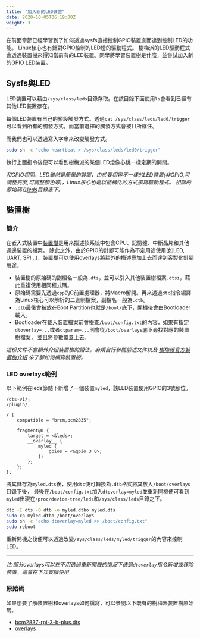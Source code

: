 ```yaml
---
title: "加入新的LED裝置"
date: 2020-10-05T06:19:00Z
weight: 3
---
```


在前面章節已經學習到了如何透過sysfs直接控制GPIO裝置進而達到控制LED的功能。
Linux核心也有針對GPIO控制的LED燈的驅動程式。
樹梅派的LED驅動程式會透過裝置樹來得知當前有的LED裝置。同學將學習裝置樹是什麼，並嘗試加入新的GPIO LED裝置。

## Sysfs與LED

LED裝置可以藉由``/sys/class/leds``目錄存取。在該目錄下面使用``ls``會看到已經有其他LED裝置存在。

每個LED裝置有自己的預設觸發方式。透過``cat /sys/class/leds/led0/trigger``可以看到所有的觸發方式，而當前選擇的觸發方式會被``[]``所框住。

而我們也可以透過寫入字串來改變觸發方式。
```bash
sudo sh -c "echo heartbeat > /sys/class/leds/led0/trigger"
```
執行上面指令後便可以看到樹梅派的某個LED燈像心跳一樣定期的開關。

*和GPIO相同，LED雖然是簡單的裝置，由於要相容不一樣的LED裝置(非GPIO,可調整亮度,可調整顏色等)，Linux核心也是以結構化的方式撰寫驅動程式。
相關的原始碼在[leds](https://github.com/raspberrypi/linux/tree/rpi-5.4.y/drivers/leds)目錄底下。*

## 裝置樹

### 簡介

在嵌入式裝置中[裝置樹](https://elinux.org/Device_Tree_Reference)是用來描述該系統中包含CPU、記憶體、中斷晶片和其他週邊裝置的檔案。
除此之外，由於GPIO的針腳可能作為不定用途使用(如LED, UART, SPI...)，裝置樹可以使用overlays將額外的描述疊加上去而達到客製化針腳用途。

* 裝置樹的原始碼的副檔名一般為``.dts``，並可以引入其他裝置樹檔案``.dtsi``，藉此重複使用相同程式碼。
* 原始碼需要先透過``cpp``的C前置處理器，將Macro解開。再來透過``dtc``指令編譯為Linux核心可以解析的二進制檔案，副檔名一般為``.dtb``。
* ``.dtb``最後會被放在Boot Partition也就是``/boot/``底下，開機後會由Bootloader載入。
* Bootloader在載入裝置檔案前會檢查``/boot/config.txt``的內容，如果有指定``dtoverlay=...``或者``dtparam=...``則會從``/boot/overlays``底下尋找對應的裝置樹檔案，
並且將參數覆蓋上去。

*這份文件不會額外介紹裝置樹的語法，麻煩自行參閱前述文件以及
[樹梅派官方裝置樹介紹](https://www.raspberrypi.org/documentation/configuration/device-tree.md)
來了解如何撰寫裝置樹。*

### LED overlays範例

以下範例在leds節點下新增了一個裝置``myled``，該LED裝置使用GPIO的3號腳位。

```none
/dts-v1/;
/plugin/;

/ {
    compatible = "brcm,bcm2835";

    fragment@0 {
        target = <&leds>;
        __overlay__ {
            myled {
                gpios = <&gpio 3 0>;
            };
        };
    };
};
```

將其儲存為``myled.dts``後，使用``dtc``便可轉換為``.dtb``格式將其放入``/boot/overlays``目錄下後，
最後在``/boot/config.txt``加入``dtoverlay=myled``並重新開機便可看到``myled``出現在``/proc/device-tree/leds``和``/sys/class/leds``目錄之下。
```bash
dtc -I dts -O dtb -o myled.dtbo myled.dts
sudo cp myled.dtbo /boot/overlays
sudo sh -c "echo dtoverlay=myled >> /boot/config.txt" 
sudo reboot
```

重新開機之後便可以透過改變``/sys/class/leds/myled/trigger``的內容來控制LED。

---

*注:部分overlays可以在不用透過重新開機的情況下透過``dtoverlay``指令新增或移除裝置，這會在下次實驗使用*

### 原始碼

如果想要了解裝置樹和overlays如何撰寫，可以參閱以下既有的樹梅派裝置樹原始碼。

* [bcm2837-rpi-3-b-plus.dts](https://github.com/raspberrypi/linux/blob/rpi-5.4.y/arch/arm/boot/dts/bcm2837-rpi-3-b-plus.dts)
* [overlays](https://github.com/raspberrypi/linux/tree/rpi-5.4.y/arch/arm/boot/dts/overlays)

